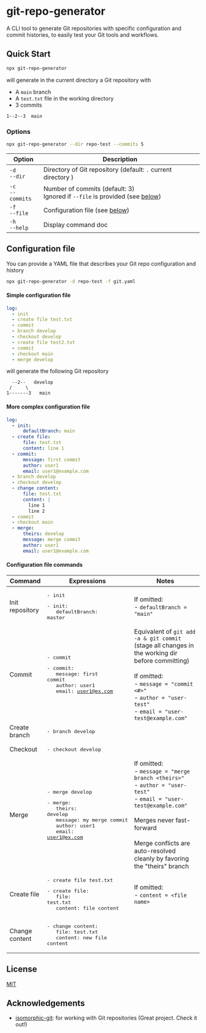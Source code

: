 # git-repo-generator

A CLI tool to generate Git repositories with specific configuration and commit histories, to easily test your Git tools and workflows.

## Quick Start

```sh
npx git-repo-generator
```

will generate in the current directory a Git repository with

- A `main` branch
- A `test.txt` file in the working directory
- 3 commits

```
1--2--3  main
```

### Options

```sh
npx git-repo-generator --dir repo-test --commits 5
```

| Option                 | Description                                                                                             |
| ---------------------- | ------------------------------------------------------------------------------------------------------- |
| `-d` <br/> `--dir`     | Directory of Git repository (default: `.` current directory )                                           |
| `-c` <br/> `--commits` | Number of commits (default: 3) <br/> Ignored if `--file` is provided (see [below](#configuration-file)) |
| `-f` <br/> `--file`    | Configuration file (see [below](#configuration-file))                                                   |
| `-h` <br/> `--help`    | Display command doc                                                                                     |

## Configuration file

You can provide a YAML file that describes your Git repo configuration and history

```sh
npx git-repo-generator -d repo-test -f git.yaml
```

#### Simple configuration file

```yaml
log:
  - init
  - create file test.txt
  - commit
  - branch develop
  - checkout develop
  - create file test2.txt
  - commit
  - checkout main
  - merge develop
```

will generate the following Git repository

```
  --2--   develop
 /     \
1-------3   main
```

#### More complex configuration file

```yaml
log:
  - init:
      defaultBranch: main
  - create file:
      file: test.txt
      content: line 1
  - commit:
      message: first commit
      author: user1
      email: user1@example.com
  - branch develop
  - checkout develop
  - change content:
      file: test.txt
      content: |
        line 1
        line 2
  - commit
  - checkout main
  - merge:
      theirs: develop
      message: merge commit
      author: user1
      email: user1@example.com
```

#### Configuration file commands

| Command         | Expressions                                                                                                                                                                                                   | Notes                                                                                                                                                                                                                                            |
| --------------- | ------------------------------------------------------------------------------------------------------------------------------------------------------------------------------------------------------------- | ------------------------------------------------------------------------------------------------------------------------------------------------------------------------------------------------------------------------------------------------ |
| Init repository | <pre>- init</pre> <pre>- init:<br>&nbsp;&nbsp;&nbsp;defaultBranch: master</pre>                                                                                                                               | If omitted: <br> - `defaultBranch = "main"`                                                                                                                                                                                                      |
| Commit          | <pre>- commit</pre> <pre>- commit:<br>&nbsp;&nbsp;&nbsp;message: first commit<br>&nbsp;&nbsp;&nbsp;author: user1<br>&nbsp;&nbsp;&nbsp;email: user1@ex.com</pre>                                               | Equivalent of `git add -a & git commit` (stage all changes in the working dir before committing)<br><br> If omitted: <br> - `message = "commit <#>"` <br> - `author = "user-test"`<br> - `email = "user-test@example.com"`                       |
| Create branch   | <pre>- branch develop</pre>                                                                                                                                                                                   |
| Checkout        | <pre>- checkout develop</pre>                                                                                                                                                                                 |
| Merge           | <pre>- merge develop</pre> <pre>- merge:<br>&nbsp;&nbsp;&nbsp;theirs: develop<br>&nbsp;&nbsp;&nbsp;message: my merge commit<br>&nbsp;&nbsp;&nbsp;author: user1<br>&nbsp;&nbsp;&nbsp;email: user1@ex.com</pre> | If omitted: <br> - `message = "merge branch <theirs>"` <br> - `author = "user-test"`<br> - `email = "user-test@example.com"`<br><br> Merges never fast-forward<br><br> Merge conflicts are auto-resolved cleanly by favoring the "theirs" branch |
| Create file     | <pre>- create file test.txt</pre> <pre>- create file:<br>&nbsp;&nbsp;&nbsp;file: test.txt<br>&nbsp;&nbsp;&nbsp;content: file content</pre>                                                                    | If omitted: <br> - `content = <file name>`                                                                                                                                                                                                       |
| Change content  | <pre>- change content:<br>&nbsp;&nbsp;&nbsp;file: test.txt<br>&nbsp;&nbsp;&nbsp;content: new file content</pre>                                                                                               |                                                                                                                                                                                                                                                  |

## License

[MIT](https://github.com/hhourani27/git-repo-generator/blob/main/LICENSE)

## Acknowledgements

- [isomorphic-git](https://github.com/isomorphic-git/isomorphic-git): for working with Git repositories (Great project. Check it out!)
